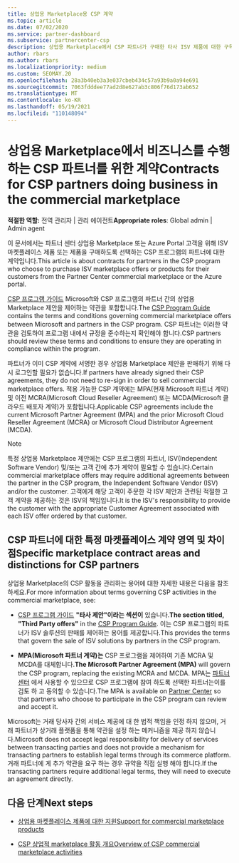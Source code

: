 ```yaml
---
title: 상업용 Marketplace용 CSP 계약
ms.topic: article
ms.date: 07/02/2020
ms.service: partner-dashboard
ms.subservice: partnercenter-csp
description: 상업용 Marketplace에서 CSP 파트너가 구매한 타사 ISV 제품에 대한 구독의 사용 약관 및 계약에 대해 알아봅니다.
author: rbars
ms.author: rbars
ms.localizationpriority: medium
ms.custom: SEOMAY.20
ms.openlocfilehash: 28a3b40eb3a3e037cbeb434c57a93b9a0a94e691
ms.sourcegitcommit: 7063fdddee77ad2d8e627ab3c806f76d173ab652
ms.translationtype: MT
ms.contentlocale: ko-KR
ms.lasthandoff: 05/19/2021
ms.locfileid: "110148094"
---
```

# <a name="contracts-for-csp-partners-doing-business-in-the-commercial-marketplace"></a><span data-ttu-id="fc7dd-103">상업용 Marketplace에서 비즈니스를 수행하는 CSP 파트너를 위한 계약</span><span class="sxs-lookup"><span data-stu-id="fc7dd-103">Contracts for CSP partners doing business in the commercial marketplace</span></span>


<span data-ttu-id="fc7dd-104">**적절한 역할:** 전역 관리자 | 관리 에이전트</span><span class="sxs-lookup"><span data-stu-id="fc7dd-104">**Appropriate roles**: Global admin | Admin agent</span></span>

<span data-ttu-id="fc7dd-105">이 문서에서는 파트너 센터 상업용 Marketplace 또는 Azure Portal 고객을 위해 ISV 마켓플레이스 제품 또는 제품을 구매하도록 선택하는 CSP 프로그램의 파트너에 대한 계약입니다.</span><span class="sxs-lookup"><span data-stu-id="fc7dd-105">This article is about contracts for partners in the CSP program who choose to purchase ISV marketplace offers or products for their customers from the Partner Center commercial marketplace or the Azure portal.</span></span>

<span data-ttu-id="fc7dd-106">[CSP 프로그램 가이드](https://go.microsoft.com/fwlink/p/?LinkId=617100) Microsoft와 CSP 프로그램의 파트너 간의 상업용 Marketplace 제안을 제어하는 약관을 포함합니다.</span><span class="sxs-lookup"><span data-stu-id="fc7dd-106">The [CSP Program Guide](https://go.microsoft.com/fwlink/p/?LinkId=617100) contains the terms and conditions governing commercial marketplace offers between Microsoft and partners in the CSP program.</span></span> <span data-ttu-id="fc7dd-107">CSP 파트너는 이러한 약관을 검토하여 프로그램 내에서 규정을 준수하는지 확인해야 합니다.</span><span class="sxs-lookup"><span data-stu-id="fc7dd-107">CSP partners should review these terms and conditions to ensure they are operating in compliance within the program.</span></span>  

<span data-ttu-id="fc7dd-108">파트너가 이미 CSP 계약에 서명한 경우 상업용 Marketplace 제안을 판매하기 위해 다시 로그인할 필요가 없습니다.</span><span class="sxs-lookup"><span data-stu-id="fc7dd-108">If partners have already signed their CSP agreements, they do not need to re-sign in order to sell commercial marketplace offers.</span></span> <span data-ttu-id="fc7dd-109">적용 가능한 CSP 계약에는 MPA(현재 Microsoft 파트너 계약) 및 이전 MCRA(Microsoft Cloud Reseller Agreement) 또는 MCDA(Microsoft 클라우드 배포자 계약)가 포함됩니다.</span><span class="sxs-lookup"><span data-stu-id="fc7dd-109">Applicable CSP agreements include the current Microsoft Partner Agreement (MPA) and the prior Microsoft Cloud Reseller Agreement (MCRA) or Microsoft Cloud Distributor Agreement (MCDA).</span></span>

>[!NOTE]
> <span data-ttu-id="fc7dd-110">특정 상업용 Marketplace 제안에는 CSP 프로그램의 파트너, ISV(Independent Software Vendor) 및/또는 고객 간에 추가 계약이 필요할 수 있습니다.</span><span class="sxs-lookup"><span data-stu-id="fc7dd-110">Certain commercial marketplace offers may require additional agreements between the partner in the CSP program, the Independent Software Vendor (ISV) and/or the customer.</span></span> <span data-ttu-id="fc7dd-111">고객에게 해당 고객이 주문한 각 ISV 제안과 관련된 적절한 고객 계약을 제공하는 것은 ISV의 책임입니다.</span><span class="sxs-lookup"><span data-stu-id="fc7dd-111">It is the ISV's responsibility to provide the customer with the appropriate Customer Agreement associated with each ISV offer ordered by that customer.</span></span>

## <a name="specific-marketplace-contract-areas-and-distinctions-for-csp-partners"></a><span data-ttu-id="fc7dd-112">CSP 파트너에 대한 특정 마켓플레이스 계약 영역 및 차이점</span><span class="sxs-lookup"><span data-stu-id="fc7dd-112">Specific marketplace contract areas and distinctions for CSP partners</span></span>

<span data-ttu-id="fc7dd-113">상업용 Marketplace의 CSP 활동을 관리하는 용어에 대한 자세한 내용은 다음을 참조하세요.</span><span class="sxs-lookup"><span data-stu-id="fc7dd-113">For more information about terms governing CSP activities in the commercial marketplace, see:</span></span>

- <span data-ttu-id="fc7dd-114">[CSP 프로그램 가이드](https://go.microsoft.com/fwlink/p/?LinkId=617100) **"타사 제안"이라는 섹션이** 있습니다.</span><span class="sxs-lookup"><span data-stu-id="fc7dd-114">**The section titled, "Third Party offers"** in the [CSP Program Guide](https://go.microsoft.com/fwlink/p/?LinkId=617100).</span></span> <span data-ttu-id="fc7dd-115">이는 CSP 프로그램의 파트너가 ISV 솔루션의 판매를 제어하는 용어를 제공합니다.</span><span class="sxs-lookup"><span data-stu-id="fc7dd-115">This provides the terms that govern the sale of ISV solutions by partners in the CSP program.</span></span>

- <span data-ttu-id="fc7dd-116">**MPA(Microsoft 파트너 계약)는** CSP 프로그램을 제어하여 기존 MCRA 및 MCDA를 대체합니다.</span><span class="sxs-lookup"><span data-stu-id="fc7dd-116">**The Microsoft Partner Agreement (MPA)** will govern the CSP program, replacing the existing MCRA and MCDA.</span></span> <span data-ttu-id="fc7dd-117">MPA는 [파트너 센터](https://partner.microsoft.com/pcv/dashboard/overview) 에서 사용할 수 있으므로 CSP 프로그램에 참여 하도록 선택한 파트너는이를 검토 하 고 동의할 수 있습니다.</span><span class="sxs-lookup"><span data-stu-id="fc7dd-117">The MPA is available on [Partner Center](https://partner.microsoft.com/pcv/dashboard/overview) so that partners who choose to participate in the CSP program can review and accept it.</span></span>
  
<span data-ttu-id="fc7dd-118">Microsoft는 거래 당사자 간의 서비스 제공에 대 한 법적 책임을 인정 하지 않으며, 거래 파트너가 상거래 플랫폼을 통해 약관을 설정 하는 메커니즘을 제공 하지 않습니다.</span><span class="sxs-lookup"><span data-stu-id="fc7dd-118">Microsoft does not accept legal responsibility for delivery of services between transacting parties and does not provide a mechanism for transacting partners to establish legal terms through its commerce platform.</span></span> <span data-ttu-id="fc7dd-119">거래 파트너에 게 추가 약관을 요구 하는 경우 규약을 직접 실행 해야 합니다.</span><span class="sxs-lookup"><span data-stu-id="fc7dd-119">If the transacting partners require additional legal terms, they will need to execute an agreement directly.</span></span>

## <a name="next-steps"></a><span data-ttu-id="fc7dd-120">다음 단계</span><span class="sxs-lookup"><span data-stu-id="fc7dd-120">Next steps</span></span>

- [<span data-ttu-id="fc7dd-121">상업용 마켓플레이스 제품에 대한 지원</span><span class="sxs-lookup"><span data-stu-id="fc7dd-121">Support for commercial marketplace products</span></span>](csp-commercial-marketplace-support.md)

- [<span data-ttu-id="fc7dd-122">CSP 상업적 marketplace 활동 개요</span><span class="sxs-lookup"><span data-stu-id="fc7dd-122">Overview of CSP commercial marketplace activities</span></span>](csp-commercial-marketplace-overview.md)
